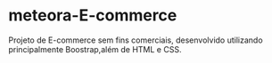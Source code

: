 # meteora-E-commerce
Projeto de E-commerce sem fins comerciais, desenvolvido utilizando principalmente Boostrap,além de HTML e CSS.
